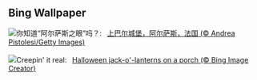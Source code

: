 ## Bing Wallpaper
![](https://www.bing.com/th?id=OHR.HautBarr_ZH-CN8274813404_UHD.jpg&w=1000)你知道“阿尔萨斯之眼”吗？:&nbsp;&ensp;[上巴尔城堡，阿尔萨斯，法国 (© Andrea Pistolesi/Getty Images)](https://www.bing.com/th?id=OHR.HautBarr_ZH-CN8274813404_UHD.jpg)
<br><br/>
![](https://www.bing.com/th?id=OHR.HalloweenPorchAI_EN-US0776611565_UHD.jpg&w=1000)Creepin' it real:&nbsp;&ensp;[Halloween jack-o'-lanterns on a porch (© Bing Image Creator)](https://www.bing.com/th?id=OHR.HalloweenPorchAI_EN-US0776611565_UHD.jpg)
<br><br/>
